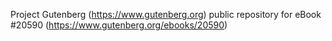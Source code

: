 Project Gutenberg (https://www.gutenberg.org) public repository for eBook #20590 (https://www.gutenberg.org/ebooks/20590)
